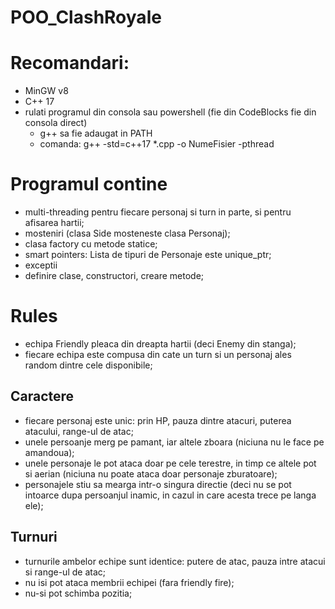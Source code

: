 # POO_ClashRoyale

# Recomandari:
  - MinGW v8
  - C++ 17
  - rulati programul din consola sau powershell (fie din CodeBlocks fie din consola direct)
      - g++ sa fie adaugat in PATH
      - comanda: g++ -std=c++17 *.cpp -o NumeFisier -pthread

# Programul contine
  - multi-threading pentru fiecare personaj si turn in parte, si pentru afisarea hartii;
  - mosteniri (clasa Side mosteneste clasa Personaj);
  - clasa factory cu metode statice;  
  - smart pointers: Lista de tipuri de Personaje este unique_ptr;
  - exceptii
  - definire clase, constructori, creare metode;
  
# Rules
  - echipa Friendly pleaca din dreapta hartii (deci Enemy din stanga);
  - fiecare echipa este compusa din cate un turn si un personaj ales random dintre cele disponibile;
  
  ## Caractere
  - fiecare personaj este unic: prin HP, pauza dintre atacuri, puterea atacului, range-ul de atac;
  - unele persoanje merg pe pamant, iar altele zboara (niciuna nu le face pe amandoua);
  - unele personaje le pot ataca doar pe cele terestre, in timp ce altele pot si aerian (niciuna nu poate ataca doar personaje zburatoare);
  - personajele stiu sa mearga intr-o singura directie (deci nu se pot intoarce dupa persoanjul inamic, in cazul in care acesta trece pe langa ele);
  
  ## Turnuri
  - turnurile ambelor echipe sunt identice: putere de atac, pauza intre atacui si range-ul de atac;
  - nu isi pot ataca membrii echipei (fara friendly fire);
  - nu-si pot schimba pozitia;
  


